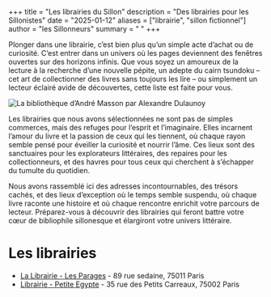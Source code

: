 +++
title = "Les librairies du Sillon"
description = "Des librairies pour les Sillonistes"
date = "2025-01-12"
aliases = ["librairie", "sillon fictionnel"]
author = "les Sillonneurs"
summary = " "
+++

Plonger dans une librairie, c’est bien plus qu’un simple acte d’achat
ou de curiosité. C’est entrer dans un univers où les pages deviennent
des fenêtres ouvertes sur des horizons infinis. Que vous soyez un
amoureux de la lecture à la recherche d’une nouvelle pépite, un adepte
du cairn tsundoku – cet art de collectionner des livres sans toujours
les lire – ou simplement un lecteur éclairé avide de découvertes,
cette liste est faite pour vous.

![La bibliothèque d’André Masson par Alexandre Dulaunoy](/images/andre_masson_library.jpg)

Les librairies que nous avons sélectionnées ne sont pas de simples
commerces, mais des refuges pour l’esprit et l’imaginaire. Elles
incarnent l’amour du livre et la passion de ceux qui les tiennent, où
chaque rayon semble pensé pour éveiller la curiosité et nourrir l’âme.
Ces lieux sont des sanctuaires pour les explorateurs littéraires, des
repaires pour les collectionneurs, et des havres pour tous ceux qui
cherchent à s’échapper du tumulte du quotidien.

Nous avons rassemblé ici des adresses incontournables, des trésors
cachés, et des lieux d’exception où le temps semble suspendu, où
chaque livre raconte une histoire et où chaque rencontre enrichit
votre parcours de lecteur. Préparez-vous à découvrir des librairies
qui feront battre votre cœur de bibliophile sillonesque et élargiront votre
univers littéraire.


# Les librairies

- [La Librairie - Les Parages](/post/librairie-les-parages/) - 89 rue sedaine, 75011 Paris
- [Librairie - Petite Egypte](/post/spectres-de-ma-vie/) - 35 rue des Petits Carreaux, 75002 Paris
